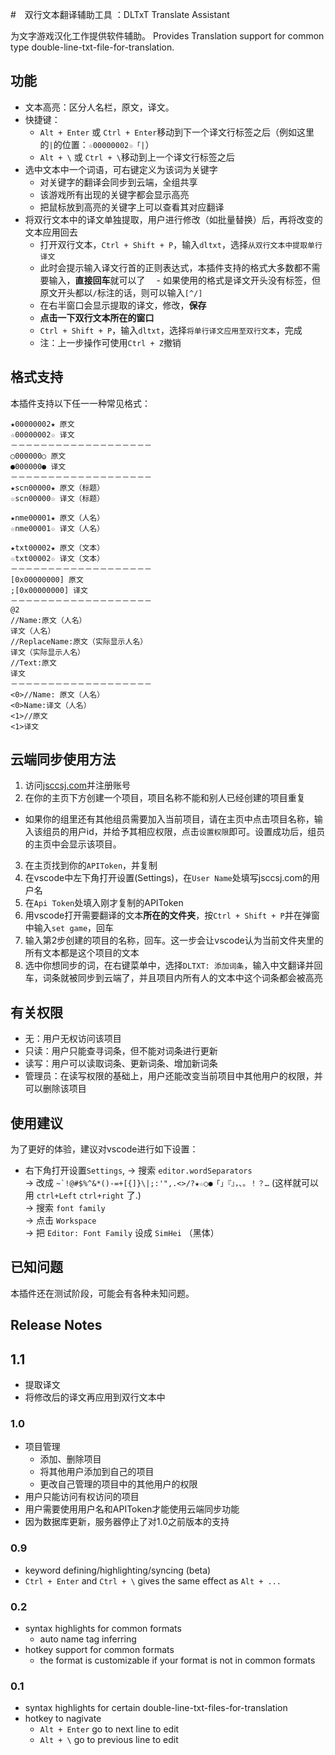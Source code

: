 #　双行文本翻译辅助工具 ：DLTxT Translate Assistant

为文字游戏汉化工作提供软件辅助。
Provides Translation support for common type double-line-txt-file-for-translation.

## 功能
- 文本高亮：区分人名栏，原文，译文。
- 快捷键：
  - `Alt + Enter` 或 `Ctrl + Enter`移动到下一个译文行标签之后（例如这里的`|`的位置：`☆00000002☆「|`）
  - `Alt + \` 或 `Ctrl + \`移动到上一个译文行标签之后
- 选中文本中一个词语，可右键定义为该词为关键字
  - 对关键字的翻译会同步到云端，全组共享
  - 该游戏所有出现的关键字都会显示高亮
  - 把鼠标放到高亮的关键字上可以查看其对应翻译
- 将双行文本中的译文单独提取，用户进行修改（如批量替换）后，再将改变的文本应用回去
  - 打开双行文本，`Ctrl + Shift + P`，输入`dltxt`，选择`从双行文本中提取单行译文`
  - 此时会提示输入译文行首的正则表达式，本插件支持的格式大多数都不需要输入，**直接回车**就可以了
  　- 如果使用的格式是译文开头没有标签，但原文开头都以`/`标注的话，则可以输入`[^/]`
  - 在右半窗口会显示提取的译文，修改，**保存**
  - **点击一下双行文本所在的窗口**
  - `Ctrl + Shift + P`，输入`dltxt`，选择`将单行译文应用至双行文本`，完成
  - 注：上一步操作可使用`Ctrl + Z`撤销

## 格式支持
本插件支持以下任一一种常见格式：
```
★00000002★ 原文
☆00000002☆ 译文
－－－－－－－－－－－－－－－－－－－
○000000○ 原文
●000000● 译文
－－－－－－－－－－－－－－－－－－－
★scn00000★ 原文（标题）
☆scn00000☆ 译文（标题）

★nme00001★ 原文（人名）
☆nme00001☆ 译文（人名）

★txt00002★ 原文（文本）
☆txt00002☆ 译文（文本）
－－－－－－－－－－－－－－－－－－－
[0x00000000] 原文
;[0x00000000] 译文
－－－－－－－－－－－－－－－－－－－
@2
//Name:原文（人名）
译文（人名）
//ReplaceName:原文（实际显示人名）
译文（实际显示人名）
//Text:原文
译文
－－－－－－－－－－－－－－－－－－－
<0>//Name: 原文（人名）
<0>Name:译文（人名）
<1>//原文
<1>译文
```
## 云端同步使用方法
1. 访问[jsccsj.com](https://jsccsj.com)并注册账号
2. 在你的主页下方创建一个项目，项目名称不能和别人已经创建的项目重复
  - 如果你的组里还有其他组员需要加入当前项目，请在主页中点击项目名称，输入该组员的用户id，并给予其相应权限，点击`设置权限`即可。设置成功后，组员的主页中会显示该项目。
3. 在主页找到你的`APIToken`，并复制
4. 在vscode中左下角打开设置(Settings)，在`User Name`处填写jsccsj.com的用户名
5. 在`Api Token`处填入刚才复制的APIToken
6. 用vscode打开需要翻译的文本**所在的文件夹**，按`Ctrl + Shift + P`并在弹窗中输入`set game`，回车
7. 输入第2步创建的项目的名称，回车。这一步会让vscode认为当前文件夹里的所有文本都是这个项目的文本
8. 选中你想同步的词，在右键菜单中，选择`DLTXT: 添加词条`，输入中文翻译并回车，词条就被同步到云端了，并且项目内所有人的文本中这个词条都会被高亮


## 有关权限
- 无：用户无权访问该项目
- 只读：用户只能查寻词条，但不能对词条进行更新
- 读写：用户可以读取词条、更新词条、增加新词条
- 管理员：在读写权限的基础上，用户还能改变当前项目中其他用户的权限，并可以删除该项目

## 使用建议
为了更好的体验，建议对vscode进行如下设置：
- 右下角打开设置`Settings`,
  -> 搜索 `editor.wordSeparators` <br>
  -> 改成 ``~`!@#$%^&*()-=+[{]}\|;:'",.<>/?★☆○●「」『』，、。！？…`` (这样就可以用 `ctrl+Left` `ctrl+right` 了.) <br>
  -> 搜索 `font family` <br>
  -> 点击 `Workspace` <br>
  -> 把 `Editor: Font Family` 设成  `SimHei` （黑体） <br>

## 已知问题
本插件还在测试阶段，可能会有各种未知问题。

## Release Notes

## 1.1
- 提取译文
- 将修改后的译文再应用到双行文本中

### 1.0
- 项目管理
  - 添加、删除项目
  - 将其他用户添加到自己的项目
  - 更改自己管理的项目中的其他用户的权限
- 用户只能访问有权访问的项目
- 用户需要使用用户名和APIToken才能使用云端同步功能
- 因为数据库更新，服务器停止了对1.0之前版本的支持

### 0.9
- keyword defining/highlighting/syncing (beta)
- `Ctrl + Enter` and `Ctrl + \` gives the same effect as `Alt + ...`

### 0.2
- syntax highlights for common formats
  - auto name tag inferring
- hotkey support for common formats
  - the format is customizable if your format is not in common formats


### 0.1
- syntax highlights for certain double-line-txt-files-for-translation
- hotkey to nagivate 
  - `Alt + Enter` go to next line to edit
  - `Alt + \` go to previous line to edit
